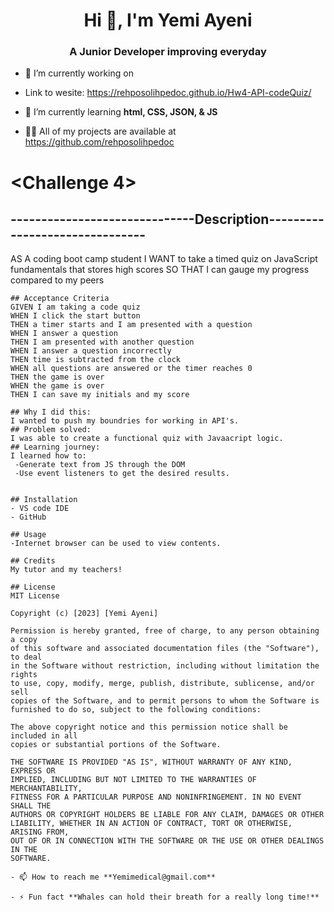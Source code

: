 
<h1 align="center">Hi 👋, I'm Yemi Ayeni</h1>
<h3 align="center">A Junior Developer improving everyday</h3>

- 🔭 I’m currently working on 

- Link to wesite: https://rehposolihpedoc.github.io/Hw4-API-codeQuiz/

- 🌱 I’m currently learning **html, CSS, JSON, & JS**

- 👨‍💻 All of my projects are available at https://github.com/rehposolihpedoc

# <Challenge 4>
## ------------------------------Description-------------------------------

AS A coding boot camp student
I WANT to take a timed quiz on JavaScript fundamentals that stores high scores
SO THAT I can gauge my progress compared to my peers
```
## Acceptance Criteria
GIVEN I am taking a code quiz
WHEN I click the start button
THEN a timer starts and I am presented with a question
WHEN I answer a question
THEN I am presented with another question
WHEN I answer a question incorrectly
THEN time is subtracted from the clock
WHEN all questions are answered or the timer reaches 0
THEN the game is over
WHEN the game is over
THEN I can save my initials and my score

## Why I did this:
I wanted to push my boundries for working in API's.
## Problem solved: 
I was able to create a functional quiz with Javaacript logic.
## Learning journey:
I learned how to:
 -Generate text from JS through the DOM
 -Use event listeners to get the desired results.


## Installation
- VS code IDE
- GitHub

## Usage
-Internet browser can be used to view contents.

## Credits
My tutor and my teachers!

## License
MIT License

Copyright (c) [2023] [Yemi Ayeni]

Permission is hereby granted, free of charge, to any person obtaining a copy
of this software and associated documentation files (the "Software"), to deal
in the Software without restriction, including without limitation the rights
to use, copy, modify, merge, publish, distribute, sublicense, and/or sell
copies of the Software, and to permit persons to whom the Software is
furnished to do so, subject to the following conditions:

The above copyright notice and this permission notice shall be included in all
copies or substantial portions of the Software.

THE SOFTWARE IS PROVIDED "AS IS", WITHOUT WARRANTY OF ANY KIND, EXPRESS OR
IMPLIED, INCLUDING BUT NOT LIMITED TO THE WARRANTIES OF MERCHANTABILITY,
FITNESS FOR A PARTICULAR PURPOSE AND NONINFRINGEMENT. IN NO EVENT SHALL THE
AUTHORS OR COPYRIGHT HOLDERS BE LIABLE FOR ANY CLAIM, DAMAGES OR OTHER
LIABILITY, WHETHER IN AN ACTION OF CONTRACT, TORT OR OTHERWISE, ARISING FROM,
OUT OF OR IN CONNECTION WITH THE SOFTWARE OR THE USE OR OTHER DEALINGS IN THE
SOFTWARE.

- 📫 How to reach me **Yemimedical@gmail.com**

- ⚡ Fun fact **Whales can hold their breath for a really long time!**
